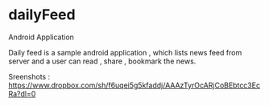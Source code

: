 # dailyFeed
Android Application

Daily feed is a sample android application , which lists news feed from server and a user can read , share , bookmark the news.


Sreenshots : https://www.dropbox.com/sh/f6uqei5g5kfaddj/AAAzTyrOcARjCoBEbtcc3EcRa?dl=0
